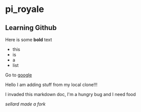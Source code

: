 # pi_royale
## Learning Github

Here is some **bold** text

 - this
 - is
 - a 
 - list
 
 Go to [google](www.google.com)


Hello I am adding stuff from my local clone!!!

I invaded this markdown doc, I'm a hungry bug and I need food 

*sellard made a fork*
